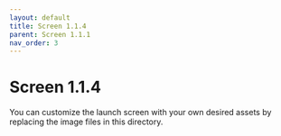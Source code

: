 ```yaml
---
layout: default
title: Screen 1.1.4
parent: Screen 1.1.1
nav_order: 3
---
```

# Screen 1.1.4

You can customize the launch screen with your own desired assets by replacing the image files in this directory.
